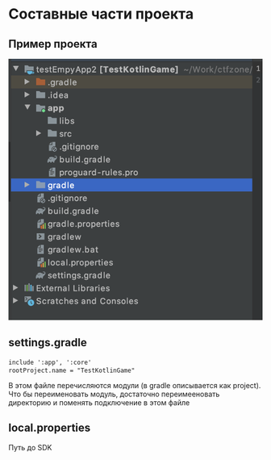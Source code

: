 # Составные части проекта

## Пример проекта

![](../../../.gitbook/assets/izobrazhenie%20%2826%29.png)

## settings.gradle

```text
include ':app', ':core'
rootProject.name = "TestKotlinGame"
```

В этом файле перечисляются модули \(в gradle описывается как project\). Что бы переименовать модуль, достаточно переимееновать директорию и поменять подключение в этом файле

## local.properties

Путь до SDK

